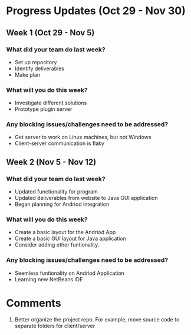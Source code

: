 # Progress Updates (Oct 29 - Nov 30)

## Week 1 (Oct 29 - Nov 5)

### What did your team do last week?
* Set up repository
* Identify deliverables
* Make plan

### What will you do this week?
* Investigate different solutions
* Prototype plugin server

### Any blocking issues/challenges need to be addressed?
* Get server to work on Linux machines, but not Windows
* Client-server communication is flaky

## Week 2 (Nov 5 - Nov 12)

### What did your team do last week?
  * Updated functionality for program
  * Updated deliverables from website to Java GUI application
  * Began planning for Andriod integration
  ### What will you do this week?
  * Create a basic layout for the Andriod App
  * Create a basic GUI layout for Java application
  * Consider adding other funtionality.
  
  ### Any blocking issues/challenges need to be addressed?
  * Seemless funtionality on Andriod Application
  * Learning new NetBeans IDE

# Comments
1. Better organize the project repo. For example, move source code to separate folders for client/server
